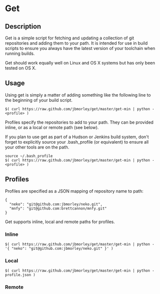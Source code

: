 Get
===

Description
-----------

Get is a simple script for fetching and updating a collection of git repositories and adding them to your path. It is intended for use in build scripts to ensure you always have the latest version of your toolchain when running builds.

Get should work equally well on Linux and OS X systems but has only been tested on OS X.

Usage
-----

Using get is simply a matter of adding something like the following line to the beginning of your build script.

    $( curl https://raw.github.com/jbmorley/get/master/get-min | python - <profile> )

Profiles specify the repositories to add to your path. They can be provided inline, or as a local or remote path (see below).

If you plan to use get as part of a Hudson or Jenkins build system, don't forget to explicitly source your .bash_profile (or equivalent) to ensure all your other tools are on the path.

    source ~/.bash_profile
    $( curl https://raw.github.com/jbmorley/get/master/get-min | python - <profile> )

Profiles
--------

Profiles are specified as a JSON mapping of repository name to path:

    {
      "neko": "git@github.com:jbmorley/neko.git",
      "mnfy": "git@github.com:brettcannon/mnfy.git"
    }

Get supports inline, local and remote paths for profiles.

### Inline

    $( curl https://raw.github.com/jbmorley/get/master/get-min | python - '{ "neko": "git@github.com:jbmorley/neko.git" }' )

### Local

    $( curl https://raw.github.com/jbmorley/get/master/get-min | python - profile.json )

### Remote